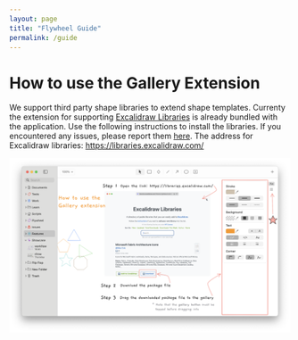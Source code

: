 ```yaml
---
layout: page
title: "Flywheel Guide"
permalink: /guide
---
```


How to use the Gallery Extension
================================
We support third party shape libraries to extend shape templates. Currenty the extension for supporting [Excalidraw Libraries](https://libraries.excalidraw.com/) is already bundled with the application. Use the following instructions to install the libraries. If you encountered any issues, please report them [here](https://github.com/flywheelapp/flywheel/issues/new?template=BLANK_ISSUE). The address for Excalidraw libraries: https://libraries.excalidraw.com/

![Gallery Extension Usage](/assets/help-gallery-ext.png)